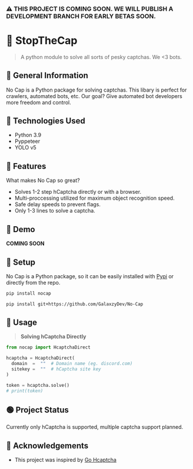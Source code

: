 ### ⚠️ THIS PROJECT IS COMING SOON. WE WILL PUBLISH A DEVELOPMENT BRANCH FOR EARLY BETAS SOON.

# 🎩 StopTheCap
> A python module to solve all sorts of pesky captchas. We <3 bots.


## 📜 General Information
No Cap is a Python package for solving captchas. This libary is perfect for crawlers, automated bots, etc. Our goal? Give automated bot developers more freedom and control.


## 💾 Technologies Used
- Python 3.9
- Pyppeteer
- YOLO v5


## 🚀 Features
What makes No Cap so great?
- Solves 1-2 step hCaptcha directly or with a browser. 
- Multi-proccessing utilized for maximum object recognition speed. 
- Safe delay speeds to prevent flags.
- Only 1-3 lines to solve a captcha.


## 🌸 Demo
**COMING SOON**


## 🧰 Setup
No Cap is a Python package, so it can be easily installed with [Pypi](https://pypi.org) or directly from the repo.

```txt
pip install nocap
```

```txt
pip install git+https://github.com/GalaxzyDev/No-Cap
```


## 🏁 Usage

> **Solving hCaptcha Directly**
```py
from nocap import HcaptchaDirect

hcaptcha = HcaptchaDirect(
  domain  =  ""  # Domain name (eg. discord.com)
  sitekey =  ""  # hCaptcha site key
)

token = hcaptcha.solve()
# print(token)
```


## 🟢 Project Status
Currently only hCaptcha is supported, multiple captcha support planned.


## 🤝 Acknowledgements
- This project was inspired by [Go Hcaptcha](https://github.com/JustTalDevelops/go-hcaptcha)
